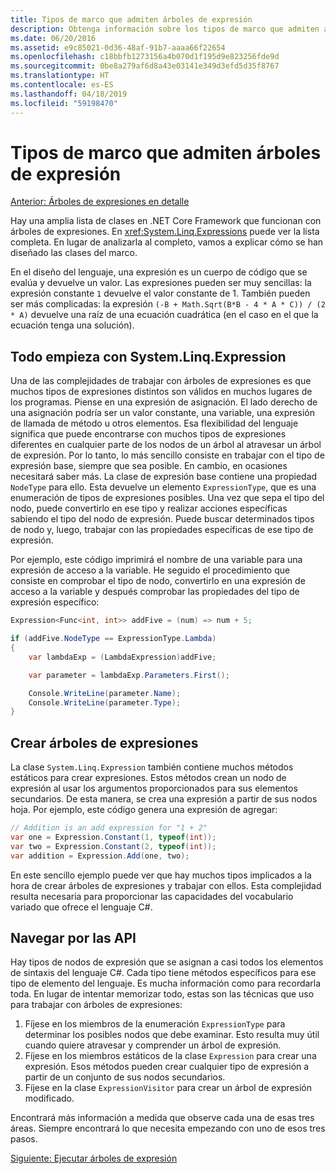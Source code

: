 ```yaml
---
title: Tipos de marco que admiten árboles de expresión
description: Obtenga información sobre los tipos de marco que admiten árboles de expresión, la creación de árboles de expresión y las técnicas para trabajar con las API de árboles de expresión.
ms.date: 06/20/2016
ms.assetid: e9c85021-0d36-48af-91b7-aaaa66f22654
ms.openlocfilehash: c18bbfb1273156a4b070d1f195d9e823256fde9d
ms.sourcegitcommit: 0be8a279af6d8a43e03141e349d3efd5d35f8767
ms.translationtype: HT
ms.contentlocale: es-ES
ms.lasthandoff: 04/18/2019
ms.locfileid: "59198470"
---
```

# <a name="framework-types-supporting-expression-trees"></a>Tipos de marco que admiten árboles de expresión

[Anterior: Árboles de expresiones en detalle](expression-trees-explained.md)

Hay una amplia lista de clases en .NET Core Framework que funcionan con árboles de expresiones.
En <xref:System.Linq.Expressions> puede ver la lista completa.
En lugar de analizarla al completo, vamos a explicar cómo se han diseñado las clases del marco.

En el diseño del lenguaje, una expresión es un cuerpo de código que se evalúa y devuelve un valor. Las expresiones pueden ser muy sencillas: la expresión constante `1` devuelve el valor constante de 1. También pueden ser más complicadas: la expresión `(-B + Math.Sqrt(B*B - 4 * A * C)) / (2 * A)` devuelve una raíz de una ecuación cuadrática (en el caso en el que la ecuación tenga una solución).  

## <a name="it-all-starts-with-systemlinqexpression"></a>Todo empieza con System.Linq.Expression

Una de las complejidades de trabajar con árboles de expresiones es que muchos tipos de expresiones distintos son válidos en muchos lugares de los programas. Piense en una expresión de asignación. El lado derecho de una asignación podría ser un valor constante, una variable, una expresión de llamada de método u otros elementos. Esa flexibilidad del lenguaje significa que puede encontrarse con muchos tipos de expresiones diferentes en cualquier parte de los nodos de un árbol al atravesar un árbol de expresión. Por lo tanto, lo más sencillo consiste en trabajar con el tipo de expresión base, siempre que sea posible. En cambio, en ocasiones necesitará saber más.
La clase de expresión base contiene una propiedad `NodeType` para ello.
Esta devuelve un elemento `ExpressionType`, que es una enumeración de tipos de expresiones posibles.
Una vez que sepa el tipo del nodo, puede convertirlo en ese tipo y realizar acciones específicas sabiendo el tipo del nodo de expresión. Puede buscar determinados tipos de nodo y, luego, trabajar con las propiedades específicas de ese tipo de expresión.

Por ejemplo, este código imprimirá el nombre de una variable para una expresión de acceso a la variable. He seguido el procedimiento que consiste en comprobar el tipo de nodo, convertirlo en una expresión de acceso a la variable y después comprobar las propiedades del tipo de expresión específico:

```csharp
Expression<Func<int, int>> addFive = (num) => num + 5;

if (addFive.NodeType == ExpressionType.Lambda)
{
    var lambdaExp = (LambdaExpression)addFive;

    var parameter = lambdaExp.Parameters.First();

    Console.WriteLine(parameter.Name);
    Console.WriteLine(parameter.Type);
}
```

## <a name="creating-expression-trees"></a>Crear árboles de expresiones

La clase `System.Linq.Expression` también contiene muchos métodos estáticos para crear expresiones. Estos métodos crean un nodo de expresión al usar los argumentos proporcionados para sus elementos secundarios. De esta manera, se crea una expresión a partir de sus nodos hoja. Por ejemplo, este código genera una expresión de agregar:

```csharp
// Addition is an add expression for "1 + 2"
var one = Expression.Constant(1, typeof(int));
var two = Expression.Constant(2, typeof(int));
var addition = Expression.Add(one, two);
```

En este sencillo ejemplo puede ver que hay muchos tipos implicados a la hora de crear árboles de expresiones y trabajar con ellos. Esta complejidad resulta necesaria para proporcionar las capacidades del vocabulario variado que ofrece el lenguaje C#.

## <a name="navigating-the-apis"></a>Navegar por las API
Hay tipos de nodos de expresión que se asignan a casi todos los elementos de sintaxis del lenguaje C#. Cada tipo tiene métodos específicos para ese tipo de elemento del lenguaje. Es mucha información como para recordarla toda. En lugar de intentar memorizar todo, estas son las técnicas que uso para trabajar con árboles de expresiones:
1. Fíjese en los miembros de la enumeración `ExpressionType` para determinar los posibles nodos que debe examinar. Esto resulta muy útil cuando quiere atravesar y comprender un árbol de expresión.
2. Fíjese en los miembros estáticos de la clase `Expression` para crear una expresión. Esos métodos pueden crear cualquier tipo de expresión a partir de un conjunto de sus nodos secundarios.
3. Fíjese en la clase `ExpressionVisitor` para crear un árbol de expresión modificado.

Encontrará más información a medida que observe cada una de esas tres áreas. Siempre encontrará lo que necesita empezando con uno de esos tres pasos.
 
 [Siguiente: Ejecutar árboles de expresión](expression-trees-execution.md)
